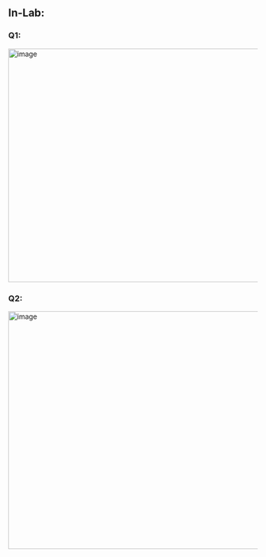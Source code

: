 ## In-Lab:
### Q1:
<img width="612" height="472" alt="image" src="https://github.com/user-attachments/assets/8eeebf9c-f6bb-42a5-8e0b-63f9efe25688" />

### Q2:
<img width="645" height="481" alt="image" src="https://github.com/user-attachments/assets/acebbb40-781c-4bd7-896e-97f9d1af4461" />

